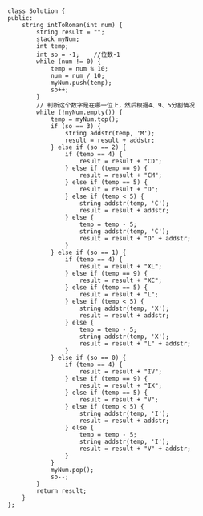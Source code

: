 <code>
<pre>
class Solution {
public:
    string intToRoman(int num) {
        string result = "";
        stack<int> myNum;
        int temp;
        int so = -1;    //位数-1
        while (num != 0) {
            temp = num % 10;
            num = num / 10;
            myNum.push(temp);
            so++;
        }
        // 判断这个数字是在哪一位上，然后根据4、9、5分割情况
        while (!myNum.empty()) {
            temp = myNum.top();
            if (so == 3) {
                string addstr(temp, 'M');
                result = result + addstr;
            } else if (so == 2) {
                if (temp == 4) {
                    result = result + "CD";
                } else if (temp == 9) {
                    result = result + "CM";
                } else if (temp == 5) {
                    result = result + "D";
                } else if (temp < 5) {
                    string addstr(temp, 'C');
                    result = result + addstr;
                } else {
                    temp = temp - 5;
                    string addstr(temp, 'C');
                    result = result + "D" + addstr;
                }
            } else if (so == 1) {
                if (temp == 4) {
                    result = result + "XL";
                } else if (temp == 9) {
                    result = result + "XC";
                } else if (temp == 5) {
                    result = result + "L";
                } else if (temp < 5) {
                    string addstr(temp, 'X');
                    result = result + addstr;
                } else {
                    temp = temp - 5;
                    string addstr(temp, 'X');
                    result = result + "L" + addstr;
                }
            } else if (so == 0) {
                if (temp == 4) {
                    result = result + "IV";
                } else if (temp == 9) {
                    result = result + "IX";
                } else if (temp == 5) {
                    result = result + "V";
                } else if (temp < 5) {
                    string addstr(temp, 'I');
                    result = result + addstr;
                } else {
                    temp = temp - 5;
                    string addstr(temp, 'I');
                    result = result + "V" + addstr;
                }
            }
            myNum.pop();
            so--;
        }
        return result;
    }
};
</pre>
</code>


